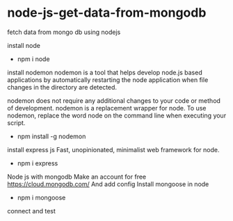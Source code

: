 # node-js-get-data-from-mongodb
fetch data from mongo db using nodejs


install node 
- npm i node

install nodemon
nodemon is a tool that helps develop node.js based applications by automatically restarting the node application when file changes in the directory are detected.

nodemon does not require any additional changes to your code or method of development. nodemon is a replacement wrapper for node. To use nodemon, replace the word node on the command line when executing your script.

- npm install -g nodemon

install express js
Fast, unopinionated, minimalist web framework for node.
- npm i express

Node js with mongodb
Make an account for free https://cloud.mongodb.com/ 
And add config 
Install mongoose in node 
- npm i mongoose

connect and test 
